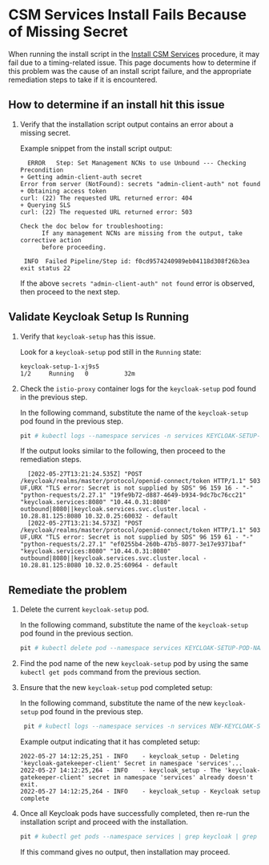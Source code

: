 # CSM Services Install Fails Because of Missing Secret

When running the install script in the [Install CSM Services](install_csm_services.md) procedure, it may fail due to a
timing-related issue. This page documents how to determine if this problem was the cause of an install script failure,
and the appropriate remediation steps to take if it is encountered.

## How to determine if an install hit this issue

1. Verify that the installation script output contains an error about a missing secret.

    Example snippet from the install script output:

    ```text
      ERROR   Step: Set Management NCNs to use Unbound --- Checking Precondition
    + Getting admin-client-auth secret
    Error from server (NotFound): secrets "admin-client-auth" not found
    + Obtaining access token
    curl: (22) The requested URL returned error: 404
    + Querying SLS
    curl: (22) The requested URL returned error: 503

    Check the doc below for troubleshooting:
          If any management NCNs are missing from the output, take corrective action
          before proceeding.

     INFO  Failed Pipeline/Step id: f0cd9574240989eb04118d308f26b3ea
    exit status 22
    ```

    If the above `secrets "admin-client-auth" not found` error is observed, then proceed to the next step.

## Validate Keycloak Setup Is Running

1. Verify that `keycloak-setup` has this issue.

    Look for a `keycloak-setup` pod still in the `Running` state:

    ```text
    keycloak-setup-1-xj9s5                                            1/2     Running   0          32m
    ```

1. Check the `istio-proxy` container logs for the `keycloak-setup` pod found in the previous step.

    In the following command, substitute the name of the `keycloak-setup` pod found in the previous step.

    ```bash
    pit # kubectl logs --namespace services -n services KEYCLOAK-SETUP-POD-NAME --container istio-proxy | grep '[[:space:]]503[[:space:]]' | grep SDS | tail -n2
    ```

    If the output looks similar to the following, then proceed to the remediation steps.

    ```text
      [2022-05-27T13:21:24.535Z] "POST /keycloak/realms/master/protocol/openid-connect/token HTTP/1.1" 503 UF,URX "TLS error: Secret is not supplied by SDS" 96 159 16 - "-" "python-requests/2.27.1" "19fe9b72-d887-4649-b934-9dc7bc76cc21" "keycloak.services:8080" "10.44.0.31:8080" outbound|8080||keycloak.services.svc.cluster.local - 10.28.81.125:8080 10.32.0.25:60032 - default
      [2022-05-27T13:21:34.573Z] "POST /keycloak/realms/master/protocol/openid-connect/token HTTP/1.1" 503 UF,URX "TLS error: Secret is not supplied by SDS" 96 159 61 - "-" "python-requests/2.27.1" "ef0255b4-260b-47b5-8077-3e17e9371baf" "keycloak.services:8080" "10.44.0.31:8080" outbound|8080||keycloak.services.svc.cluster.local - 10.28.81.125:8080 10.32.0.25:60964 - default
    ```

## Remediate the problem

1. Delete the current `keycloak-setup` pod.

    In the following command, substitute the name of the `keycloak-setup` pod found in the previous section.

    ```bash
    pit # kubectl delete pod --namespace services KEYCLOAK-SETUP-POD-NAME
    ```

1. Find the pod name of the new `keycloak-setup` pod by using the same `kubectl get pods` command from the previous section.

1. Ensure that the new `keycloak-setup` pod completed setup:

    In the following command, substitute the name of the new `keycloak-setup` pod found in the previous step.

    ```bash
     pit # kubectl logs --namespace services -n services NEW-KEYCLOAK-SETUP-POD-NAME --container keycloak-setup | tail -n 3
    ```

    Example output indicating that it has completed setup:

    ```text
    2022-05-27 14:12:25,251 - INFO    - keycloak_setup - Deleting 'keycloak-gatekeeper-client' Secret in namespace 'services'...
    2022-05-27 14:12:25,264 - INFO    - keycloak_setup - The 'keycloak-gatekeeper-client' secret in namespace 'services' already doesn't exit.
    2022-05-27 14:12:25,264 - INFO    - keycloak_setup - Keycloak setup complete
    ```

1. Once all Keycloak pods have successfully completed, then re-run the installation script and proceed with the installation.

    ```bash
    pit # kubectl get pods --namespace services | grep keycloak | grep -Ev '(Completed|Running)'
    ```

    If this command gives no output, then installation may proceed.
